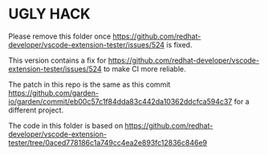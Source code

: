 # UGLY HACK

Please remove this folder once https://github.com/redhat-developer/vscode-extension-tester/issues/524 is fixed.

This version contains a fix for https://github.com/redhat-developer/vscode-extension-tester/issues/524 to make CI more reliable.

The patch in this repo is the same as this commit https://github.com/garden-io/garden/commit/eb00c57c1f84dda83c442da10362ddcfca594c37 for a different project.

The code in this folder is based on https://github.com/redhat-developer/vscode-extension-tester/tree/0aced778186c1a749cc4ea2e893fc12836c846e9
